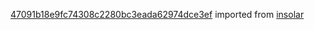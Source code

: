 [47091b18e9fc74308c2280bc3eada62974dce3ef](https://github.com/insolar/insolar/commit/47091b18e9fc74308c2280bc3eada62974dce3ef) imported from [insolar](https://github.com/insolar/insolar)
